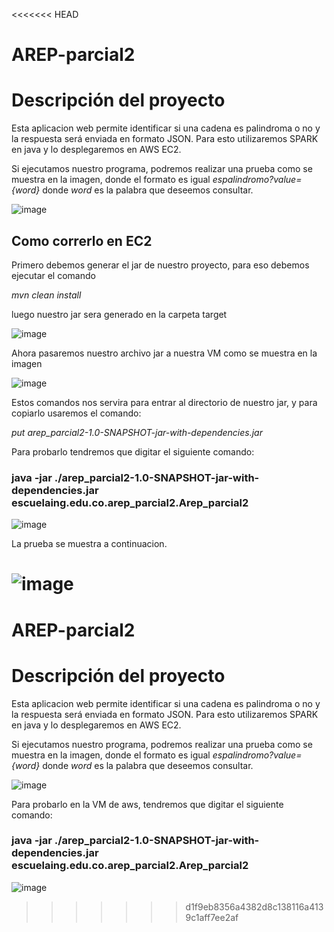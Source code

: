 <<<<<<< HEAD
# AREP-parcial2

# Descripción del proyecto

Esta aplicacion web permite identificar si una cadena es palindroma o no y la respuesta será enviada en formato JSON. Para esto utilizaremos SPARK en java y lo desplegaremos en AWS EC2.

Si ejecutamos nuestro programa, podremos realizar una prueba como se muestra en la imagen, donde el formato es igual *espalindromo?value={word}* donde *word* es la palabra que deseemos consultar.

![image](https://user-images.githubusercontent.com/46855679/198156471-a14ed42e-fab8-41b9-ac10-b42d2f1f82ba.png)

## Como correrlo en EC2

Primero debemos generar el jar de nuestro proyecto, para eso debemos ejecutar el comando 

*mvn clean install*

luego nuestro jar sera generado en la carpeta target

![image](https://user-images.githubusercontent.com/46855679/198162700-6de27f91-2c14-4217-9571-1022cbb2f6ed.png)

Ahora pasaremos nuestro archivo jar a nuestra VM como se muestra en la imagen

![image](https://user-images.githubusercontent.com/46855679/198162799-c835529b-399f-4729-b281-0ce51414cb7e.png)

Estos comandos nos servira para entrar al directorio de nuestro jar, y para copiarlo usaremos el comando:

*put arep_parcial2-1.0-SNAPSHOT-jar-with-dependencies.jar*

Para probarlo tendremos que digitar el siguiente comando:

### java -jar ./arep_parcial2-1.0-SNAPSHOT-jar-with-dependencies.jar escuelaing.edu.co.arep_parcial2.Arep_parcial2


![image](https://user-images.githubusercontent.com/46855679/198161765-4f8a1a50-7b6e-4ce1-b016-3afee98b4156.png)

La prueba se muestra a continuacion.

![image](https://user-images.githubusercontent.com/46855679/198163183-611d7558-93d9-44ba-96af-91e033d78cb1.png)
=======
# AREP-parcial2

# Descripción del proyecto

Esta aplicacion web permite identificar si una cadena es palindroma o no y la respuesta será enviada en formato JSON. Para esto utilizaremos SPARK en java y lo desplegaremos en AWS EC2.

Si ejecutamos nuestro programa, podremos realizar una prueba como se muestra en la imagen, donde el formato es igual *espalindromo?value={word}* donde *word* es la palabra que deseemos consultar.

![image](https://user-images.githubusercontent.com/46855679/198156471-a14ed42e-fab8-41b9-ac10-b42d2f1f82ba.png)


Para probarlo en la VM de aws, tendremos que digitar el siguiente comando:

### java -jar ./arep_parcial2-1.0-SNAPSHOT-jar-with-dependencies.jar escuelaing.edu.co.arep_parcial2.Arep_parcial2

![image](https://user-images.githubusercontent.com/46855679/198161765-4f8a1a50-7b6e-4ce1-b016-3afee98b4156.png)

>>>>>>> d1f9eb8356a4382d8c138116a4139c1aff7ee2af
